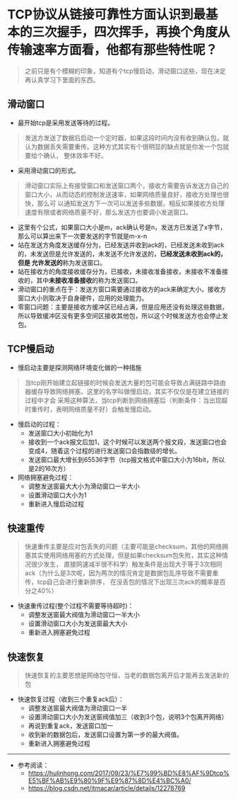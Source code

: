 # TCP协议从链接可靠性方面认识到最基本的三次握手，四次挥手，再换个角度从传输速率方面看，他都有那些特性呢？
> 之前只是有个模糊的印象，知道有个tcp慢启动，滑动窗口这些，现在决定再认真学习下里面的东西。

## 滑动窗口
- 最开始tcp是采用发送等待的过程。
> 发送方发送了数据后启动一个定时器，如果这段时间内没有收到确认包，就认为数据丢失需要重传。这种方式其实有个很明显的缺点就是你发一个包就要给个确认，
整体效率不好。

- 采用滑动窗口的形式。
> 滑动窗口实际上有接受窗口和发送窗口两个，接收方需要告诉发送方自己的窗口大小，从而动态的控制发送速率，如果网络质量良好，接收方处理也很快，那么可
以通知发送方下一次可以发送多些数据，相反如果接收方处理速度有限或者网络质量不好，那么发送方也要调小发送窗口。
 - 这里有个公式，如果窗口大小是m，ack确认号是n，发送方已发送了x字节，那么可以算出来下一次要发送的字节就是m-x-n
 - 站在发送方角度发送缓存分为，已经发送并收到ack的，已经发送未收到ack的，未发送但是允许发送的，未发送不允许发送的，**已经发送未收到ack的，但是
 允许发送的**称为发送窗口。
 - 站在接收方的角度接收缓存分为，已接收，未接收准备接收，未接收不准备接收的，其中**未接收准备接收**的称为发送窗口。
 - 滑动窗口的重点在于：发送方窗口需要通过接收方的ack来确定大小，接收方窗口大小则取决于自身硬件，应用的处理能力。
 - 零窗口问题：主要是接收方缓冲区已经占满，但是应用还没有处理这些数据，所以导致缓冲区没有更多空间区接收其他包，所以这个时候发送方也会停止发包。
 
## TCP慢启动
- 慢启动主要是探测网络环境变化做的一种措施
> 当tcp刚开始建立起链接的时候会发送大量的包可能会导致占满链路中路由器缓存导致网络拥塞。这里的名字叫做慢启动，其实不仅仅是在建立链接的过程中才会
采用这种算法，当tcp判断到网络拥塞后（判断条件：当出现超时重传时，表明网络质量不好）会触发慢启动。
- 慢启动的过程：
    - 发送窗口大小初始化为1
    - 接收到一个ack报文后加1，这个时候可以发送两个报文段，发送窗口也会变成4，随着这个过程的进行发送窗口会指数级的增长。
    - 发送窗口最大增长到65536字节（tcp报文格式中窗口大小为16bit，所以是2的16次方）
- 网络拥塞避免过程：
    - 调整发送窗最大大小为滑动窗口一半大小
    - 设置滑动窗口大小为1
    - 重新进入慢启动过程
    
## 快速重传
> 快速重传主要是应对包丢失的问题（主要可能是checksum，其他的网络拥塞其实使用网络用塞的方式处理，但是如果checksum包失败，其实这种情况很少发生，
直接网速减半很不科学）触发条件是出现大于等于3次相同ack（为什么是3次呢，因为两次的情况肯定是数据包乱序导致不需要重传，tcp自己会进行重新排序，
在没丢包的情况下出现三次ack的概率是百分之40%）
- 快速重传过程(整个过程不需要等待超时)：
    - 调整发送窗最大阀值为滑动窗口一半大小
    - 设置滑动窗口大小为发送窗最大大小
    - 重新进入拥塞避免过程
    
## 快速恢复
> 快速恢复的主要思想是网络包守恒，当老的数据包离开后才能再去发送新的包
- 快速恢复过程（收到三个重复ack后）：
    - 调整发送窗最大阀值为滑动窗口一半
    - 设置滑动窗口大小为发送窗阀值加三（收到3个包，说明3个包离开网络）
    - 再说到重复ack，发送窗口加一
    - 收到新的数据包后，发送窗口设置为第一步的最大阀值。
    - 重新进入拥塞避免过程

---

- 参考阅读：
    - <https://hulinhong.com/2017/09/23/%E7%99%BD%E8%AF%9Dtcp%E5%BF%AB%E9%80%9F%E9%87%8D%E4%BC%A0/>
    - <https://blog.csdn.net/itmacar/article/details/12278769>